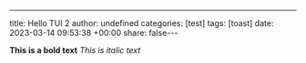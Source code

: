 ---
title: Hello TUI 2
author: undefined
categories: [test]
tags: [toast]
date: 2023-03-14 09:53:38 +00:00
share: false---



**This is a bold text**
*This is italic text*